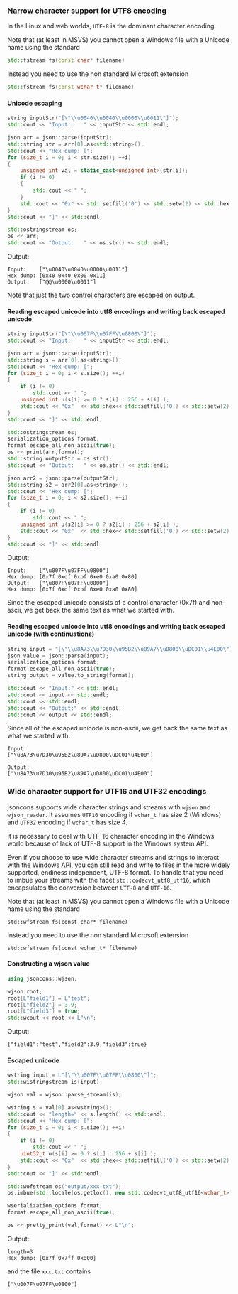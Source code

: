 ### Narrow character support for UTF8 encoding

In the Linux and web worlds, `UTF-8` is the dominant character encoding.

Note that (at least in MSVS) you cannot open a Windows file with a Unicode name using the standard 
```c++
std::fstream fs(const char* filename)
```
Instead you need to use the non standard Microsoft extension
```c++
std::fstream fs(const wchar_t* filename)
```

#### Unicode escaping
```c++
string inputStr("[\"\\u0040\\u0040\\u0000\\u0011\"]");
std::cout << "Input:    " << inputStr << std::endl;

json arr = json::parse(inputStr);
std::string str = arr[0].as<std::string>();
std::cout << "Hex dump: [";
for (size_t i = 0; i < str.size(); ++i)
{
    unsigned int val = static_cast<unsigned int>(str[i]);
    if (i != 0)
    {
        std::cout << " ";
    }
    std::cout << "0x" << std::setfill('0') << std::setw(2) << std::hex << val;
}
std::cout << "]" << std::endl;

std::ostringstream os;
os << arr;
std::cout << "Output:   " << os.str() << std::endl;
```

Output:

```
Input:    ["\u0040\u0040\u0000\u0011"]
Hex dump: [0x40 0x40 0x00 0x11]
Output:   ["@@\u0000\u0011"]
```
Note that just the two control characters are escaped on output.

#### Reading escaped unicode into utf8 encodings and writing back escaped unicode
```c++
string inputStr("[\"\\u007F\\u07FF\\u0800\"]");
std::cout << "Input:    " << inputStr << std::endl;

json arr = json::parse(inputStr);
std::string s = arr[0].as<string>();
std::cout << "Hex dump: [";
for (size_t i = 0; i < s.size(); ++i)
{
    if (i != 0)
        std::cout << " ";
    unsigned int u(s[i] >= 0 ? s[i] : 256 + s[i] );
    std::cout << "0x"  << std::hex<< std::setfill('0') << std::setw(2) << u;
}
std::cout << "]" << std::endl;

std::ostringstream os;
serialization_options format;
format.escape_all_non_ascii(true);
os << print(arr,format);
std::string outputStr = os.str();
std::cout << "Output:   " << os.str() << std::endl;

json arr2 = json::parse(outputStr);
std::string s2 = arr2[0].as<string>();
std::cout << "Hex dump: [";
for (size_t i = 0; i < s2.size(); ++i)
{
    if (i != 0)
        std::cout << " ";
    unsigned int u(s2[i] >= 0 ? s2[i] : 256 + s2[i] );
    std::cout << "0x"  << std::hex<< std::setfill('0') << std::setw(2) << u;
}
std::cout << "]" << std::endl;
```

Output:

```
Input:    ["\u007F\u07FF\u0800"]
Hex dump: [0x7f 0xdf 0xbf 0xe0 0xa0 0x80]
Output:   ["\u007F\u07FF\u0800"]
Hex dump: [0x7f 0xdf 0xbf 0xe0 0xa0 0x80]
```
Since the escaped unicode consists of a control character (0x7f) and non-ascii, we get back the same text as what we started with.

#### Reading escaped unicode into utf8 encodings and writing back escaped unicode (with continuations)
```c++
string input = "[\"\\u8A73\\u7D30\\u95B2\\u89A7\\uD800\\uDC01\\u4E00\"]";
json value = json::parse(input);
serialization_options format;
format.escape_all_non_ascii(true);
string output = value.to_string(format);

std::cout << "Input:" << std::endl;
std::cout << input << std::endl;
std::cout << std::endl;
std::cout << "Output:" << std::endl;
std::cout << output << std::endl;
```
Since all of the escaped unicode is non-ascii, we get back the same text as what we started with.
```
Input:
["\u8A73\u7D30\u95B2\u89A7\uD800\uDC01\u4E00"]

Output:
["\u8A73\u7D30\u95B2\u89A7\uD800\uDC01\u4E00"]
```
### Wide character support for UTF16 and UTF32 encodings

jsoncons supports wide character strings and streams with `wjson` and `wjson_reader`. It assumes `UTF16` encoding if `wchar_t` has size 2 (Windows) and `UTF32` encoding if `wchar_t` has size 4.

It is necessary to deal with UTF-16 character encoding in the Windows world because of lack of UTF-8 support in the Windows system API. 

Even if you choose to use wide character streams and strings to interact with the Windows API, you can still read and write to files in the more widely supported, endiness independent, UTF-8 format. To handle that you need to imbue your streams with the facet `std::codecvt_utf8_utf16`, which encapsulates the conversion between `UTF-8` and `UTF-16`.

Note that (at least in MSVS) you cannot open a Windows file with a Unicode name using the standard 

    std::wfstream fs(const char* filename)

Instead you need to use the non standard Microsoft extension

    std::wfstream fs(const wchar_t* filename)

#### Constructing a wjson value
```c++
using jsoncons::wjson;

wjson root;
root[L"field1"] = L"test";
root[L"field2"] = 3.9;
root[L"field3"] = true;
std::wcout << root << L"\n";
```
Output:
```
{"field1":"test","field2":3.9,"field3":true}
```
#### Escaped unicode
```c++
wstring input = L"[\"\\u007F\\u07FF\\u0800\"]";
std::wistringstream is(input);

wjson val = wjson::parse_stream(is);

wstring s = val[0].as<wstring>();
std::cout << "length=" << s.length() << std::endl;
std::cout << "Hex dump: [";
for (size_t i = 0; i < s.size(); ++i)
{
    if (i != 0)
        std::cout << " ";
    uint32_t u(s[i] >= 0 ? s[i] : 256 + s[i] );
    std::cout << "0x"  << std::hex<< std::setfill('0') << std::setw(2) << u;
}
std::cout << "]" << std::endl;

std::wofstream os("output/xxx.txt");
os.imbue(std::locale(os.getloc(), new std::codecvt_utf8_utf16<wchar_t>));

wserialization_options format;
format.escape_all_non_ascii(true);

os << pretty_print(val,format) << L"\n";
```
Output:
```
length=3
Hex dump: [0x7f 0x7ff 0x800]
```
and the file `xxx.txt` contains
```    
["\u007F\u07FF\u0800"]    
```

